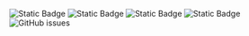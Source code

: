![Static Badge](https://img.shields.io/badge/blacklists-60-000000) ![Static Badge](https://img.shields.io/badge/blacklisted-2720163-cc0000) ![Static Badge](https://img.shields.io/badge/whitelisted-2242-00CC00) ![Static Badge](https://img.shields.io/badge/streaming_blacklist-28106-000000) ![GitHub issues](https://img.shields.io/github/issues/fabriziosalmi/blacklists)

